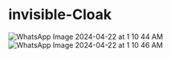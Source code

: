# invisible-Cloak
![WhatsApp Image 2024-04-22 at 1 10 44 AM](https://github.com/Kushagrapal0908/invisible-Cloak/assets/167710207/e6b64d7e-544f-4700-a721-998fe0c97df5)
![WhatsApp Image 2024-04-22 at 1 10 46 AM](https://github.com/Kushagrapal0908/invisible-Cloak/assets/167710207/148985ff-17de-4024-94c8-1b2a22e4212e)
